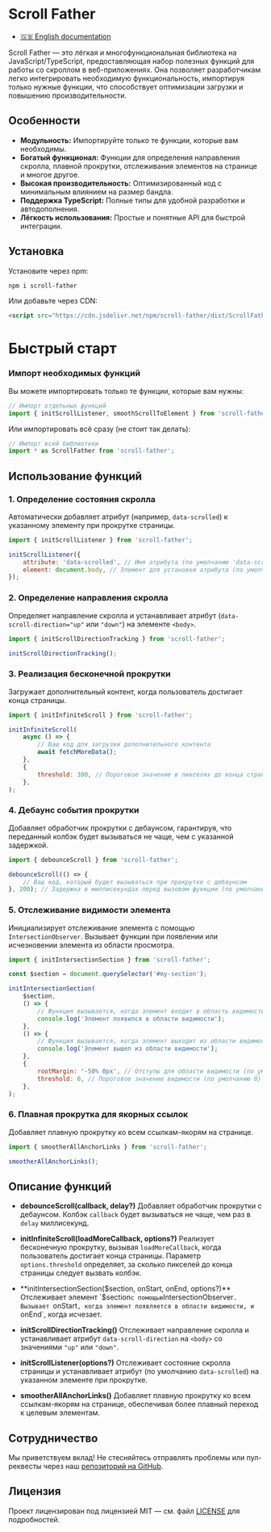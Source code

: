 # Scroll Father

- [🇬🇧 English documentation](https://github.com/Poliklot/scroll-father/blob/master/docs/en/README.md)

Scroll Father — это лёгкая и многофункциональная библиотека на JavaScript/TypeScript, предоставляющая набор полезных
функций для работы со скроллом в веб-приложениях. Она позволяет разработчикам легко интегрировать необходимую
функциональность, импортируя только нужные функции, что способствует оптимизации загрузки и повышению
производительности.

## Особенности

- **Модульность:** Импортируйте только те функции, которые вам необходимы.
- **Богатый функционал:** Функции для определения направления скролла, плавной прокрутки, отслеживания элементов на
  странице и многое другое.
- **Высокая производительность:** Оптимизированный код с минимальным влиянием на размер бандла.
- **Поддержка TypeScript:** Полные типы для удобной разработки и автодополнения.
- **Лёгкость использования:** Простые и понятные API для быстрой интеграции.

## Установка

Установите через npm:

```bash
npm i scroll-father
```

Или добавьте через CDN:

```html
<script src="https://cdn.jsdelivr.net/npm/scroll-father/dist/ScrollFather.min.js"></script>
```

# Быстрый старт

### Импорт необходимых функций

Вы можете импортировать только те функции, которые вам нужны:

```javascript
// Импорт отдельных функций
import { initScrollListener, smoothScrollToElement } from 'scroll-father';
```

Или импортировать всё сразу (не стоит так делать):

```javascript
// Импорт всей библиотеки
import * as ScrollFather from 'scroll-father';
```

## Использование функций

### 1. Определение состояния скролла

Автоматически добавляет атрибут (например, `data-scrolled`) к указанному элементу при прокрутке страницы.

```javascript
import { initScrollListener } from 'scroll-father';

initScrollListener({
	attribute: 'data-scrolled', // Имя атрибута (по умолчанию 'data-scrolled')
	element: document.body, // Элемент для установки атрибута (по умолчанию document.body)
});
```

### 2. Определение направления скролла

Определяет направление скролла и устанавливает атрибут (`data-scroll-direction="up"` или `"down"`) на элементе `<body>`.

```javascript
import { initScrollDirectionTracking } from 'scroll-father';

initScrollDirectionTracking();
```

### 3. Реализация бесконечной прокрутки

Загружает дополнительный контент, когда пользователь достигает конца страницы.

```javascript
import { initInfiniteScroll } from 'scroll-father';

initInfiniteScroll(
	async () => {
		// Ваш код для загрузки дополнительного контента
		await fetchMoreData();
	},
	{
		threshold: 300, // Пороговое значение в пикселях до конца страницы (по умолчанию 300)
	},
);
```

### 4. Дебаунс события прокрутки

Добавляет обработчик прокрутки с дебаунсом, гарантируя, что переданный колбэк будет вызываться не чаще, чем с указанной
задержкой.

```javascript
import { debounceScroll } from 'scroll-father';

debounceScroll(() => {
	// Ваш код, который будет вызываться при прокрутке с дебаунсом
}, 200); // Задержка в миллисекундах перед вызовом функции (по умолчанию 200)
```

### 5. Отслеживание видимости элемента

Инициализирует отслеживание элемента с помощью `IntersectionObserver`. Вызывает функции при появлении или исчезновении
элемента из области просмотра.

```javascript
import { initIntersectionSection } from 'scroll-father';

const $section = document.querySelector('#my-section');

initIntersectionSection(
	$section,
	() => {
		// Функция вызывается, когда элемент входит в область видимости
		console.log('Элемент появился в области видимости');
	},
	() => {
		// Функция вызывается, когда элемент выходит из области видимости
		console.log('Элемент вышел из области видимости');
	},
	{
		rootMargin: '-50% 0px', // Отступы для области видимости (по умолчанию '-50% 0px')
		threshold: 0, // Пороговое значение видимости (по умолчанию 0)
	},
);
```

### 6. Плавная прокрутка для якорных ссылок

Добавляет плавную прокрутку ко всем ссылкам-якорям на странице.

```javascript
import { smootherAllAnchorLinks } from 'scroll-father';

smootherAllAnchorLinks();
```

## Описание функций

- **debounceScroll(callback, delay?)** Добавляет обработчик прокрутки с дебаунсом. Колбэк `callback` будет вызываться не
  чаще, чем раз в `delay` миллисекунд.

- **initInfiniteScroll(loadMoreCallback, options?)** Реализует бесконечную прокрутку, вызывая `loadMoreCallback`, когда
  пользователь достигает конца страницы. Параметр `options.threshold` определяет, за сколько пикселей до конца страницы
  следует вызвать колбэк.

- **initIntersectionSection($section, onStart, onEnd, options?)** Отслеживает элемент `$section` с помощью
  `IntersectionObserver`. Вызывает `onStart`, когда элемент появляется в области видимости, и `onEnd`, когда исчезает.

- **initScrollDirectionTracking()** Отслеживает направление скролла и устанавливает атрибут `data-scroll-direction` на
  `<body>` со значениями `"up"` или `"down"`.

- **initScrollListener(options?)** Отслеживает состояние скролла страницы и устанавливает атрибут (по умолчанию
  `data-scrolled`) на указанном элементе при прокрутке.

- **smootherAllAnchorLinks()** Добавляет плавную прокрутку ко всем ссылкам-якорям на странице, обеспечивая более плавный
  переход к целевым элементам.

## Сотрудничество

Мы приветствуем вклад! Не стесняйтесь отправлять проблемы или пул-реквесты через наш
[репозиторий на GitHub](https://github.com/Poliklot/scroll-father).

## Лицензия

Проект лицензирован под лицензией MIT — см. файл
[LICENSE](https://github.com/Poliklot/scroll-father/blob/master/LICENSE) для подробностей.
